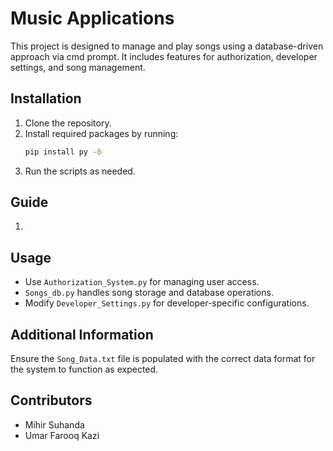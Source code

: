 # Music Applications

This project is designed to manage and play songs using a database-driven approach via cmd prompt. It includes features for authorization, developer settings, and song management.

## Installation

1. Clone the repository.
2. Install required packages by running:
   ```bash
   pip install py -0 
   ```
3. Run the scripts as needed.

## Guide

1. 

 
## Usage

- Use `Authorization_System.py` for managing user access.
- `Songs_db.py` handles song storage and database operations.
- Modify `Developer_Settings.py` for developer-specific configurations.

## Additional Information

Ensure the `Song_Data.txt` file is populated with the correct data format for the system to function as expected.

## Contributors

- Mihir Suhanda
- Umar Farooq Kazi

